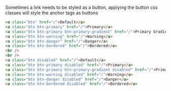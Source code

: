 Sometimes a link needs to be styled as a button, applying the button css classes will style the anchor tags as buttons

```html
<a class="btn" href="/">Default</a>
<a class="btn btn-primary" href="/">Primary</a>
<a class="btn btn-primary btn-primary-gradient" href="/">Primary Gradient</a>
<a class="btn btn-warning" href="/">Warning</a>
<a class="btn btn-danger" href="/">Danger</a>
<a class="btn btn-bordered" href="/">Bordered</a>
<br />
<br />
<a class="btn disabled" href="/">Default</a>
<a class="btn btn-primary disabled" href="/">Primary</a>
<a class="btn btn-primary btn-primary-gradient disabled" href="/">Primary Gradient</a>
<a class="btn btn-warning disabled" href="/">Warning</a>
<a class="btn btn-danger disabled" href="/">Danger</a>
<a class="btn btn-bordered disabled" href="/">Bordered</a>
```
